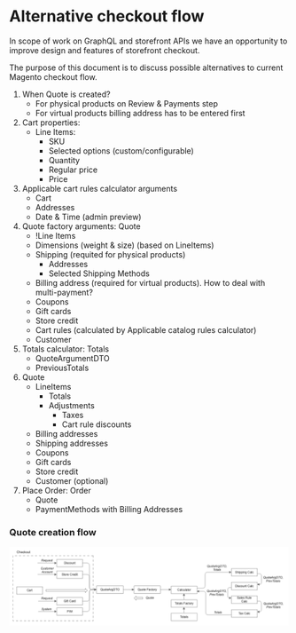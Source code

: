 # Alternative checkout flow

In scope of work on GraphQL and storefront APIs we have an opportunity to improve design and features of storefront checkout.

The purpose of this document is to discuss possible alternatives to current Magento checkout flow. 

  1. When Quote is created?
     * For physical products on Review & Payments step
     * For virtual products billing address has to be entered first
  1. Cart properties:
     * Line Items:
       * SKU
       * Selected options (custom/configurable)
       * Quantity
       * Regular price
       * Price
  4. Applicable cart rules calculator arguments
     * Cart
     * Addresses
     * Date & Time (admin preview)
  2. Quote factory arguments: Quote
     * !Line Items
     * Dimensions (weight & size) (based on LineItems)
     * Shipping (requited for physical products)
       * Addresses
       * Selected Shipping Methods
     * Billing address (required for virtual products). How to deal with multi-payment?
     * Coupons
     * Gift cards
     * Store credit
     * Cart rules (calculated by Applicable catalog rules calculator)
     * Customer
  2. Totals calculator: Totals
     * QuoteArgumentDTO
     * PreviousTotals
  5. Quote
     * LineItems
       * Totals
       * Adjustments
           * Taxes
           * Cart rule discounts
     * Billing addresses
     * Shipping addresses
     * Coupons
     * Gift cards
     * Store credit
     * Customer (optional)
  6. Place Order: Order
     * Quote
     * PaymentMethods with Billing Addresses

### Quote creation flow

![Quote Calculation](../img/alternative-quote-calculation.png)